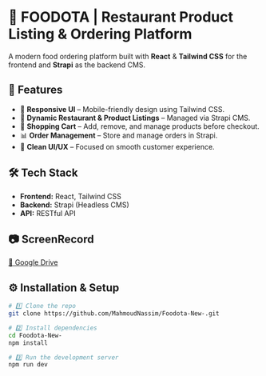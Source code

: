# 🍔 FOODOTA | Restaurant Product Listing & Ordering Platform

A modern food ordering platform built with **React** & **Tailwind CSS** for the frontend and **Strapi** as the backend CMS.

## 🚀 Features
- 📱 **Responsive UI** – Mobile-friendly design using Tailwind CSS.
- 🏪 **Dynamic Restaurant & Product Listings** – Managed via Strapi CMS.
- 🛒 **Shopping Cart** – Add, remove, and manage products before checkout.
- 📊 **Order Management** – Store and manage orders in Strapi.
- 🎯 **Clean UI/UX** – Focused on smooth customer experience.

## 🛠 Tech Stack
- **Frontend:** React, Tailwind CSS
- **Backend:** Strapi (Headless CMS)
- **API:** RESTful API

## 📷 ScreenRecord
[📂 Google Drive](https://drive.google.com/file/d/1roJoHvGIF36uHo_-GD4UVfakKwEPSfUj/view?usp=sharing)

## ⚙️ Installation & Setup
```bash
# 1️⃣ Clone the repo
git clone https://github.com/MahmoudNassim/Foodota-New-.git

# 2️⃣ Install dependencies
cd Foodota-New-
npm install

# 3️⃣ Run the development server
npm run dev
